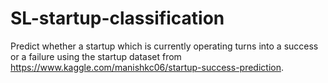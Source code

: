 # SL-startup-classification
Predict whether a startup which is currently operating turns into a success or a failure using the startup dataset from https://www.kaggle.com/manishkc06/startup-success-prediction.
